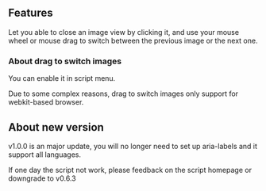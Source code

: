 ## Features

Let you able to close an image view by clicking it, and use your mouse wheel or mouse drag to switch between the previous image or the next one.

### About drag to switch images

You can enable it in script menu.

Due to some complex reasons, drag to switch images only support for webkit-based browser.

## About new version

v1.0.0 is an major update, you will no longer need to set up aria-labels and it support all languages.

If one day the script not work, please feedback on the script homepage or downgrade to v0.6.3
